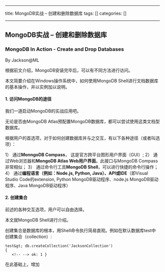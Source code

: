 
--- 
title:  MongoDB实战 – 创建和删除数据库 
tags: []
categories: [] 

---
## MongoDB实战 – 创建和删除数据库

### MongoDB In Action - Create and Drop Databases

By Jackson@ML

根据前文介绍，MongoDB安装完毕后，可以有不同方法进行访问。

本文简要介绍在Windows操作系统中，如何使用MongoDB Shell进行文档数据库的基本操作，并以实例加以说明。

#### 1. 访问MongoDB的途径

我们一道启动MongoDB的实战应用吧。

无论是否由MongoDB Atlas预配置MongoDB数据库，都可以尝试使用这类文档型数据库。

根据用户的首选项，对于如何创建数据库并与之交互，有以下各种途径（或者叫选项）：

1） 通过**MonngoDB Compass**， 这是官方跨平台图形用户界面（GUI）; 2） 通过Web浏览器和**MongoDB Atlas Web用户界面**。此接口与MongoDB Compass非常相似； 3） 通过命令行工具**MongoDB Shell**，可以进行快捷的命令行操作； 4） 通过**编程语言（例如：Node.js, Python, Java）、API或IDE**（即Visual Studio Code的extension, Python MongoDB驱动程序、node.js MongoDB驱动程序、Java MongoDB驱动程序）

#### 2. 创建集合

前述的各种交互选项，用户可以自由选择。

本文就MongoDB Shell进行介绍。

创建集合是数据库的根本，用Shell命令执行简易直观。例如在默认数据库test中创建集合（collection）:

```
test&gt; db.createCollection('JacksonCollection')
{
   <!-- --> ok: 1 }

```

在此基础上，增加
